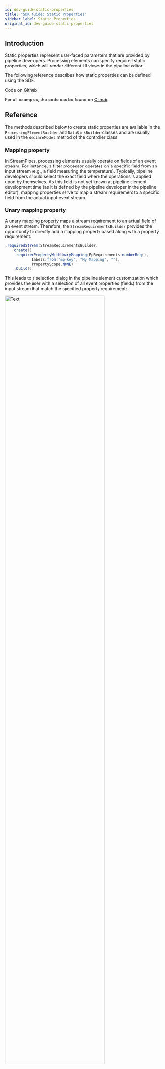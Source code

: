 ```yaml
---
id: dev-guide-static-properties
title: "SDK Guide: Static Properties"
sidebar_label: Static Properties
original_id: dev-guide-static-properties
---
```


## Introduction
Static properties represent user-faced parameters that are provided by pipeline developers.
Processing elements can specify required static properties, which will render different UI views in the pipeline editor.

The following reference describes how static properties can be defined using the SDK.

<div class="admonition tip">
<div class="admonition-title">Code on Github</div>
<p>For all examples, the code can be found on <a href="https://github.com/apache/incubator-streampipes-examples/tree/dev/streampipes-pipeline-elements-examples-processors-jvm/src/main/java/org/streampipes/pe/examples/jvm/staticproperty">Github</a>.</p>
</div>

## Reference

The methods described below to create static properties are available in the ``ProcessingElementBuilder`` and ``DataSinkBuilder`` classes and are usually used in the ``declareModel`` method of the controller class.

### Mapping property

In StreamPipes, processing elements usually operate on fields of an event stream. For instance, a filter processor operates on a specific field from an input stream (e.g., a field measuring the temperature).
Typically, pipeline developers should select the exact field where the operations is applied upon by themselves.
As this field is not yet known at pipeline element development time (as it is defined by the pipeline developer in the pipeline editor), mapping properties serve to map a stream requirement to a specific field from the actual input event stream.

### Unary mapping property

A unary mapping property maps a stream requirement to an actual field of an event stream. Therefore, the ``StreamRequirementsBuilder`` provides the opportunity to directly add a mapping property based along with a property requirement:

```java
.requiredStream(StreamRequirementsBuilder.
    create()
    .requiredPropertyWithUnaryMapping(EpRequirements.numberReq(),
            Labels.from("mp-key", "My Mapping", ""),
            PropertyScope.NONE)
    .build())
```

This leads to a selection dialog in the pipeline element customization which provides the user with a selection of all event properties (fields) from the input stream that match the specified property requirement:

<img src="/img/dev-guide-static-properties/sp-mapping-unary.png" width="80%" alt="Text"/>

At invocation time, the value can be extracted in the ``onInvocation`` method as follows:

```java
// Extract the mapping property value
String mappingPropertySelector = extractor.mappingPropertyValue("mp-key");
```

Note that this method returns a ``PropertySelector``, which can be used by the event model to extract the actual value of this field.

### N-ary mapping property

N-ary mapping properties work similar to unary mapping properties, but allow the mapping of one requirement to multiple event properties matching the requirement:

```java
.requiredStream(StreamRequirementsBuilder.
    create()
    .requiredPropertyWithNaryMapping(EpRequirements.numberReq(),
            Labels.from("mp-key", "My Mapping", ""),
            PropertyScope.NONE)
    .build())
```

This renders the following selection, where users can select more than one matching event property:

<img src="/img/dev-guide-static-properties/sp-mapping-nary.png" width="80%" alt="Text"/>

The following snippet returns a list containing the property selectors of all event properties that have been selected:

```java
// Extract the mapping property value
List<String> mappingPropertySelectors = extractor.mappingPropertyValues("mp-key");
```

### Free-Text Parameters

A free-text parameter requires the pipeline developer to enter a single value - which can be a string or another primitive data type.
The input of free-text parameters can be restricted to specific value ranges or can be linked to the value set of a connected input data stream.

#### Text Parameters

A text parameter lets the user enter a string value. The following code line in the controller class

```java
.requiredTextParameter(Labels.from(SP_KEY, "Example Name", "Example Description"))
```

leads to the following input dialog in the pipeline editor:

<img src="/img/dev-guide-static-properties/sp-text-parameter.png" width="80%" alt="Text"/>

Users can enter any value that will be converted to a string datatype. To receive the entered value in the ``onInvocation`` method, use the following method from the ``ParameterExtractor``

```java
String textParameter = extractor.singleValueParameter(SP_KEY, String.class);
```

#### Number parameters

A number parameter lets the user enter a number value, either a floating-point number or an integer:

```java
// create an integer parameter
.requiredIntegerParameter(Labels.from(SP_KEY, "Integer Parameter", "Example Description"))

// create a float parameter
.requiredFloatParameter(Labels.from("float-key", "Float Parameter", "Example Description"))

```

leads to the following input dialog in the pipeline editor only accepting integer values:

<img src="/img/dev-guide-static-properties/sp-number-parameter.png" width="80%" alt="Number Parameter"/>

The pipeline editor performs type validation and ensures that only numbers can be added by the user. To receive the entered value in the ``onInvocation`` method, use the following method from the ``ParameterExtractor``

```java
// Extract the integer parameter value
Integer integerParameter = extractor.singleValueParameter(SP_KEY, Integer.class);

// Extract the float parameter value
Float floatParameter = extractor.singleValueParameter("float-key", Float.class);

```

#### Numbers with value specification

You can also specify the value range of a number-based free text parameter:

```java
// create an integer parameter with value range
.requiredIntegerParameter(Labels.from(SP_KEY, "Integer Parameter", "Example Description"), 0, 100, 1)

```

which renders the following input field:

<img src="/img/dev-guide-static-properties/sp-number-parameter-with-range.png" width="80%" alt="Number Parameter"/>

Receive the entered value in the same way as a standard number parameter.

#### Free-text parameters linked to an event property


### Single-Value Selections

Single-value selections let the user select from a pre-defined list of options.
A single-value selection requires to select exactly one option.

```java
.requiredSingleValueSelection(Labels.from("id", "Example Name", "Example Description"),
    Options.from("Option A", "Option B", "Option C"))

```

Single-value selections will be rendered as a set of radio buttons in the pipeline editor:

<img src="/img/dev-guide-static-properties/sp-single-selection.png" width="80%" alt="Number Parameter"/>

To extract the selected value, use the following method from the parameter extractor:

```java
// Extract the selected value
String selectedSingleValue = extractor.selectedSingleValue("id", String.class);
```

<div class="admonition tip">
<div class="admonition-title">Declaring options</div>
<p>Sometimes, you may want to use an internal name that differs from the display name of an option.
For that, you can use the method Options.from(Tuple2{'<'}String, String{'>'}) and the extractor method selectedSingleValueInternalName.</p>
</div>



### Multi-Value Selections

Multi-value selections let the user select from a pre-defined list of options, where multiple or no option might be selected.

```java
.requiredMultiValueSelection(Labels.from("id", "Example Name", "Example Description"),
    Options.from("Option A", "Option B", "Option C"))

```

Multi-value selections will be rendered as a set of checkboxes in the pipeline editor:

<img src="/img/dev-guide-static-properties/sp-multi-selection.png" width="80%" alt="Number Parameter"/>

To extract the selected value, use the following method from the parameter extractor:

```java
// Extract the selected value
List<String> selectedMultiValue = extractor.selectedMultiValues("id", String.class);
```

### Domain Concepts

(coming soon...)

### Collections

You can also define collections based on other static properties.

```java
// create a collection parameter
.requiredParameterAsCollection(Labels.from("collection", "Example Name", "Example " +
        "Description"), StaticProperties.stringFreeTextProperty(Labels
        .from("text-property","Text","")))
```

While the items of the collection can be provided in the same way as the underlying static property, the UI provides buttons to add and remove items to the collections.

<img src="/img/dev-guide-static-properties/sp-collection.png" width="80%" alt="Number Parameter"/>

To extract the selected values from the collection, use the following method from the parameter extractor:

```java
// Extract the text parameter value
List<String> textParameters = extractor.singleValueParameterFromCollection("collection", String.class);
```

### Runtime-resolvable selections

In some cases, the options of selection parameters are not static, but depend on other values or might change at runtime. In this case, you can use runtime-resolvable selections.

First, let your controller class implement ``ResolvesContainerProvidedOptions``:

```java
public class RuntimeResolvableSingleValue extends
     StandaloneEventProcessingDeclarer<DummyParameters> implements ResolvesContainerProvidedOptions { ... }
```

Next, define the parameter in the ``declareModel`` method:

```java
// create a single value selection parameter that is resolved at runtime
    .requiredSingleValueSelectionFromContainer(Labels.from("id", "Example Name", "Example " +
            "Description"))
```

Finally, implement the method ``resolveOptions``, which will be called at runtime once the processor is used:

```java
  @Override
  public List<RuntimeOptions> resolveOptions(String requestId, EventProperty linkedEventProperty) {
    return Arrays.asList(new RuntimeOptions("I was defined at runtime", ""));
  }
```

The UI will render a single-value parameter based on the options provided at runtime:

<img src="/img/dev-guide-static-properties/sp-single-selection-remote.png" width="80%" alt="Number Parameter"/>

The parameter extraction does not differ from the extraction of static single-value parameters.

<div class="admonition info">
<div class="admonition-title">Multi-value selections</div>
<p>Although this example shows the usage of runtime-resolvable selections using single value selections, the same also works for multi-value selections!</p>
</div>


